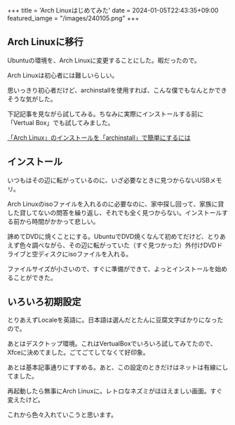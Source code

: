 +++
title = 'Arch Linuxはじめてみた'
date = 2024-01-05T22:43:35+09:00
featured_iamge = "/images/240105.png"
+++

## Arch Linuxに移行

Ubuntuの環境を、Arch Linuxに変更することにした。暇だったので。

Arch Linuxは初心者には難しいらしい。

思いっきり初心者だけど、archinstallを使用すれば、こんな僕でもなんとかできそうな気がした。

下記記事を見ながら試してみる。ちなみに実際にインストールする前に「Vertual Box」でも試してみました。

[「Arch Linux」のインストールを「archinstall」で簡単にするには](https://japan.zdnet.com/article/35212977/)

## インストール

いつもはその辺に転がっているのに、いざ必要なときに見つからないUSBメモリ。

Arch Linuxのisoファイルを入れるのに必要なのに、家中探し回って、家族に貸した貸してないの問答を繰り返し、それでも全く見つからない。インストールする前から時間がかかって悲しい。

諦めてDVDに焼くことにする。UbuntuでDVD焼くなんて初めてだけど、とりあえず色々調べながら、その辺に転がっていた（すぐ見つかった）外付けDVDドライブと空ディスクにisoファイルを入れる。

ファイルサイズが小さいので、すぐに準備ができて、よっとインストールを始めることができた。

## いろいろ初期設定

とりあえずLocaleを英語に。日本語は選んだとたんに豆腐文字ばかりになったので。

あとはデスクトップ環境。これはVertualBoxでいろいろ試してみてたので、Xfceに決めてました。ごてごてしてなくて好印象。

あとは基本記事通りにすすめる。あと、この設定のときだけはネットは有線にしてました。

再起動したら無事にArch Linuxに。レトロなネズミがほほえましい画面。すぐ変えたけど。

これから色々入れていこうと思います。
